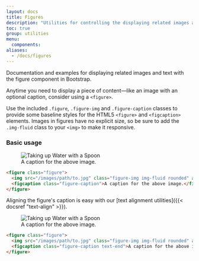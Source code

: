 ```yaml
---
layout: docs
title: Figures
description: "Utilities for controlling the displaying related images and text with the figure element."
toc: true
group: utilities
menu:
  components:    
aliases:
  - /docs/figures
---
```


Documentation and examples for displaying related images and text with the figure component in Bootstrap.

Anytime you need to display a piece of content—like an image with an optional caption, consider using a `<figure>`.

Use the included `.figure`, `.figure-img` and `.figure-caption` classes to provide some baseline styles for the HTML5 `<figure>` and `<figcaption>` elements. Images in figures have no explicit size, so be sure to add the `.img-fluid` class to your `<img>` to make it responsive.

### Basic usage

<div class="bd-example d-flex justify-content-center">
<figure class="figure">
  <img
    src="https://images.unsplash.com/photo-1559253664-ca249d4608c6?ixlib=rb-1.2.1&ixid=MnwxMjA3fDB8MHxzZWFyY2h8NHx8bGl6YXJkfGVufDB8MHwwfHw%3D&auto=format&fit=crop&w=400&q=60"
    class="figure-img img-fluid rounded"
    alt="Taking up Water with a Spoon"
  />
  <figcaption class="figure-caption">A caption for the above image.</figcaption>
</figure>
</div>

```html
<figure class="figure">
  <img src="/images/path/to.jpg" class="figure-img img-fluid rounded" alt="...">
  <figcaption class="figure-caption">A caption for the above image.</figcaption>
</figure>
```

Aligning the figure's caption is easy with our [text alignment utilities]({{< docsref "text-align" >}}).

<div class="bd-example d-flex justify-content-center">
<figure class="figure">
 <img
    src="https://images.unsplash.com/photo-1559253664-ca249d4608c6?ixlib=rb-1.2.1&ixid=MnwxMjA3fDB8MHxzZWFyY2h8NHx8bGl6YXJkfGVufDB8MHwwfHw%3D&auto=format&fit=crop&w=400&q=60"
    class="figure-img img-fluid rounded"
    alt="Taking up Water with a Spoon"
  />
  <figcaption class="figure-caption text-end">A caption for the above image.</figcaption>
</figure>
</div>

```html
<figure class="figure">
  <img src="/images/path/to.jpg" class="figure-img img-fluid rounded" alt="...">
  <figcaption class="figure-caption text-end">A caption for the above image.</figcaption>
</figure>
```
